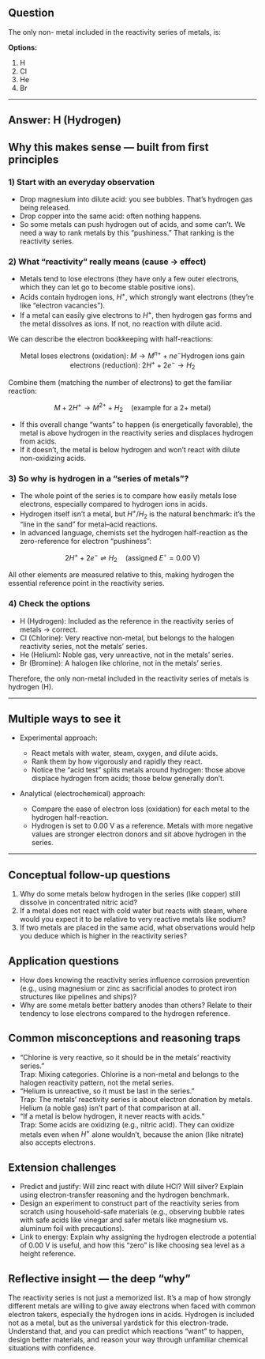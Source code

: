 ## Question
The only non- metal included in the reactivity series of metals, is:

**Options:**

1. H
2. Cl
3. He
4. Br

---
## Answer: H (Hydrogen)

## Why this makes sense — built from first principles

### 1) Start with an everyday observation
- Drop magnesium into dilute acid: you see bubbles. That’s hydrogen gas being released.
- Drop copper into the same acid: often nothing happens.
- So some metals can push hydrogen out of acids, and some can’t. We need a way to rank metals by this “pushiness.” That ranking is the reactivity series.

### 2) What “reactivity” really means (cause → effect)
- Metals tend to lose electrons (they have only a few outer electrons, which they can let go to become stable positive ions).
- Acids contain hydrogen ions, $H^+$, which strongly want electrons (they’re like “electron vacancies”).
- If a metal can easily give electrons to $H^+$, then hydrogen gas forms and the metal dissolves as ions. If not, no reaction with dilute acid.

We can describe the electron bookkeeping with half-reactions:
```math
\text{Metal loses electrons (oxidation): } M \rightarrow M^{n+} + n e^-
\text{Hydrogen ions gain electrons (reduction): } 2H^+ + 2e^- \rightarrow H_2
```
Combine them (matching the number of electrons) to get the familiar reaction:
```math
M + 2H^+ \rightarrow M^{2+} + H_2 \quad \text{(example for a 2+ metal)}
```
- If this overall change “wants” to happen (is energetically favorable), the metal is above hydrogen in the reactivity series and displaces hydrogen from acids.
- If it doesn’t, the metal is below hydrogen and won’t react with dilute non-oxidizing acids.

### 3) So why is hydrogen in a “series of metals”?
- The whole point of the series is to compare how easily metals lose electrons, especially compared to hydrogen ions in acids.
- Hydrogen itself isn’t a metal, but $H^+/H_2$ is the natural benchmark: it’s the “line in the sand” for metal–acid reactions.
- In advanced language, chemists set the hydrogen half-reaction as the zero-reference for electron “pushiness”:
```math
2H^+ + 2e^- \rightleftharpoons H_2 \quad \text{(assigned } E^\circ = 0.00 \text{ V)}
```
All other elements are measured relative to this, making hydrogen the essential reference point in the reactivity series.

### 4) Check the options
- H (Hydrogen): Included as the reference in the reactivity series of metals → correct.
- Cl (Chlorine): Very reactive non-metal, but belongs to the halogen reactivity series, not the metals’ series.
- He (Helium): Noble gas, very unreactive, not in the metals’ series.
- Br (Bromine): A halogen like chlorine, not in the metals’ series.

Therefore, the only non-metal included in the reactivity series of metals is hydrogen (H).

---

## Multiple ways to see it

- Experimental approach:
  - React metals with water, steam, oxygen, and dilute acids.
  - Rank them by how vigorously and rapidly they react.
  - Notice the “acid test” splits metals around hydrogen: those above displace hydrogen from acids; those below generally don’t.

- Analytical (electrochemical) approach:
  - Compare the ease of electron loss (oxidation) for each metal to the hydrogen half-reaction.
  - Hydrogen is set to 0.00 V as a reference. Metals with more negative values are stronger electron donors and sit above hydrogen in the series.

---

## Conceptual follow-up questions
1. Why do some metals below hydrogen in the series (like copper) still dissolve in concentrated nitric acid?
2. If a metal does not react with cold water but reacts with steam, where would you expect it to be relative to very reactive metals like sodium?
3. If two metals are placed in the same acid, what observations would help you deduce which is higher in the reactivity series?

## Application questions
- How does knowing the reactivity series influence corrosion prevention (e.g., using magnesium or zinc as sacrificial anodes to protect iron structures like pipelines and ships)?
- Why are some metals better battery anodes than others? Relate to their tendency to lose electrons compared to the hydrogen reference.

## Common misconceptions and reasoning traps
- “Chlorine is very reactive, so it should be in the metals’ reactivity series.”  
  Trap: Mixing categories. Chlorine is a non-metal and belongs to the halogen reactivity pattern, not the metal series.
- “Helium is unreactive, so it must be last in the series.”  
  Trap: The metals’ reactivity series is about electron donation by metals. Helium (a noble gas) isn’t part of that comparison at all.
- “If a metal is below hydrogen, it never reacts with acids.”  
  Trap: Some acids are oxidizing (e.g., nitric acid). They can oxidize metals even when $H^+$ alone wouldn’t, because the anion (like nitrate) also accepts electrons.

## Extension challenges
- Predict and justify: Will zinc react with dilute HCl? Will silver? Explain using electron-transfer reasoning and the hydrogen benchmark.
- Design an experiment to construct part of the reactivity series from scratch using household-safe materials (e.g., observing bubble rates with safe acids like vinegar and safer metals like magnesium vs. aluminum foil with precautions).
- Link to energy: Explain why assigning the hydrogen electrode a potential of 0.00 V is useful, and how this “zero” is like choosing sea level as a height reference.

## Reflective insight — the deep “why”
The reactivity series is not just a memorized list. It’s a map of how strongly different metals are willing to give away electrons when faced with common electron takers, especially the hydrogen ions in acids. Hydrogen is included not as a metal, but as the universal yardstick for this electron-trade. Understand that, and you can predict which reactions “want” to happen, design better materials, and reason your way through unfamiliar chemical situations with confidence.